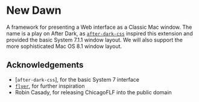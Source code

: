# New Dawn
A framework for presenting a Web interface as a Classic Mac window. The name is a play on After Dark, as [`after-dark-css`](https://github.com/bryanbraun/after-dark-css) inspired this extension and provided the basic System 7.1.1 window layout. We will also support the more sophisticated Mac OS 8.1 window layout.

## Acknowledgements
 - [`after-dark-css`], for the basic System 7 interface
 - [`flyer`](https://www.masswerk.at/flyer/), for further inspiration
 - Robin Casady, for releasing ChicagoFLF into the public domain
